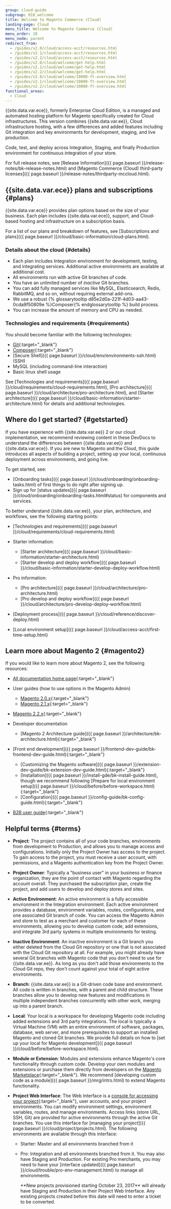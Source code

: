 ```yaml
---
group: cloud-guide
subgroup: 010_welcome
title: Welcome to Magento Commerce (Cloud)
landing-page: Cloud
menu_title: Welcome to Magento Commerce (Cloud)
menu_order: 10
menu_node: parent
redirect_from:
  - /guides/v2.0/cloud/access-acct/resources.html
  - /guides/v2.1/cloud/access-acct/resources.html
  - /guides/v2.2/cloud/access-acct/resources.html
  - /guides/v2.0/cloud/welcome/get-help.html
  - /guides/v2.1/cloud/welcome/get-help.html
  - /guides/v2.2/cloud/welcome/get-help.html
  - /guides/v2.0/cloud/welcome/10000-ft-overview.html
  - /guides/v2.1/cloud/welcome/10000-ft-overview.html
  - /guides/v2.2/cloud/welcome/10000-ft-overview.html
functional_areas:
  - Cloud
---
```


{{site.data.var.ece}}, formerly Enterprise Cloud Edition, is a managed and automated hosting platform for Magento specifically created for Cloud infrastructures. This version combines {{site.data.var.ee}}, Cloud infrastructure hosting, with a few differences and added features including Git integration and key environments for development, staging, and live production.

Code, test, and deploy across Integration, Staging, and finally Production environment for continuous integration of your store.

For full release notes, see [Release Information]({{ page.baseurl }}/release-notes/bk-release-notes.html) and [Magento Commerce (Cloud) third-party licenses]({{ page.baseurl }}/release-notes/thirdparty-mccloud.html).

## {{site.data.var.ece}} plans and subscriptions {#plans}
{{site.data.var.ece}} provides plan options based on the size of your business. Each plan includes {{site.data.var.ece}}, support, and Cloud-based hosting and infrastructure on a subscription basis.

For a list of our plans and breakdown of features, see [Subscriptions and plans]({{ page.baseurl }}/cloud/basic-information/cloud-plans.html).

### Details about the cloud {#details}

* Each plan includes Integration environment for development, testing, and integrating services. Additional active environments are available at additional cost.
* All environments run with active Git branches of code.
* You have an unlimited number of *inactive* Git branches.
* You can add fully managed services like MySQL, Elasticsearch, Redis, RabbitMQ, and so on, without requiring external add-ons.
* We use a robust {% glossarytooltip d85e2d0a-221f-4d03-aa43-0cda9f50809e %}Composer{% endglossarytooltip %} build process.
* You can increase the amount of memory and CPU as needed.

### Technologies and requirements {#requirements}

You should become familiar with the following technologies:

* [Git](https://git-scm.com/docs/user-manual.html){:target="_blank"}
*	[Composer](https://getcomposer.org/doc){:target="_blank"}
*	[Secure Shell]({{ page.baseurl }}/cloud/env/environments-ssh.html) (SSH)
* MySQL (including command-line interaction)
* Basic linux shell usage

See [Technologies and requirements]({{ page.baseurl }}/cloud/requirements/cloud-requirements.html), [Pro architecture]({{ page.baseurl }}/cloud/architecture/pro-architecture.html), and [Starter architecture]({{ page.baseurl }}/cloud/basic-information/starter-architecture.html) for details and additional technologies.

## Where do I get started? {#getstarted}

If you have experience with {{site.data.var.ee}} 2 or our cloud implementation, we recommend reviewing content in these DevDocs to understand the differences between {{site.data.var.ee}} and {{site.data.var.ece}}. If you are new to Magento and the Cloud, this guide introduces all aspects of building a project, setting up your local, continuous deployment across environments, and going live.

To get started, see:

* [Onboarding tasks]({{ page.baseurl }}/cloud/onboarding/onboarding-tasks.html) of first things to do right after signing up.
* Sign up for [status updates]({{ page.baseurl }}/cloud/onboarding/onboarding-tasks.html#status) for components and services.

To better understand {{site.data.var.ee}}, your plan, architecture, and workflows, see the following starting points:

*	[Technologies and requirements]({{ page.baseurl }}/cloud/requirements/cloud-requirements.html)
*	Starter information:

	* [Starter architecture]({{ page.baseurl }}/cloud/basic-information/starter-architecture.html)
	*	[Starter develop and deploy workflow]({{ page.baseurl }}/cloud/basic-information/starter-develop-deploy-workflow.html)
*	Pro information:

	* [Pro architecture]({{ page.baseurl }}/cloud/architecture/pro-architecture.html)
	*	[Pro develop and deploy workflow]({{ page.baseurl }}/cloud/architecture/pro-develop-deploy-workflow.html)
*	[Deployment process]({{ page.baseurl }}/cloud/reference/discover-deploy.html)
* [Local environment setup]({{ page.baseurl }}/cloud/access-acct/first-time-setup.html)

## Learn more about Magento 2 {#magento2}

If you would like to learn more about Magento 2, see the following resources:

*	[All documentation home page](https://magento.com/resources/technical){:target="_blank"}
*	User guides (how to use options in the Magento Admin)

	*	[Magento 2.0.x](http://docs.magento.com/m2/2.0/ee/user_guide/getting-started.html){:target="_blank"}
	*	[Magento 2.1.x](http://docs.magento.com/m2/2.1/ee/user_guide/getting-started.html){:target="_blank"}
  *	[Magento 2.2.x](http://docs.magento.com/m2/ee/user_guide/getting-started.html){:target="_blank"}
*	Developer documentation

	*	[Magento 2 Architecture guide]({{ page.baseurl }}/architecture/bk-architecture.html){:target="_blank"}
  *	[Front end development]({{ page.baseurl }}/frontend-dev-guide/bk-frontend-dev-guide.html){:target="_blank"}
	*	[Customizing the Magento software]({{ page.baseurl }}/extension-dev-guide/bk-extension-dev-guide.html){:target="_blank"}
	*	[Installation]({{ page.baseurl }}/install-gde/bk-install-guide.html), though we recommend following [Prepare for local environment setup]({{ page.baseurl }}/cloud/before/before-workspace.html){:target="_blank"}
	*	[Configuration]({{ page.baseurl }}/config-guide/bk-config-guide.html){:target="_blank"}
  *	[B2B user guide](http://docs.magento.com/m2/b2b/user_guide/getting-started.html){:target="_blank"}

## Helpful terms {#terms}

* **Project**: The project contains all of your code branches, environments from development to Production, and allows you to manage access and configurations. Initially only the Project Owner has access to the project. To gain access to the project, you must receive a user account, with permissions, and a Magento authentication key from the Project Owner.
* **Project Owner**: Typically a "business user" in your business or finance organization, they are the point of contact with Magento regarding the account overall. They purchased the subscription plan, create the project, and add users to develop and deploy stores and sites.
* **Active Environment**: An active environment is a fully accessible environment in the Integration environment. Each active environment provides a database, environment variables, routes, configurations, and one associated Git branch of code. You can access the Magento Admin and store to test as a merchant and customer for each of these environments, allowing you to develop custom code, add extensions, and integrate 3rd party systems in multiple environments for testing.
* **Inactive Environment**: An inactive environment is a Git branch you either deleted from the Cloud Git repository or one that is not associated with the Cloud Git repository at all. For example, you might already have several Git branches with Magento code that you don't need to use for {{site.data.var.ee}}. As long as you don't add those environments to the Cloud Git repo, they don't count against your total of eight active environments.
* **Branch**: {{site.data.var.ee}} is a Git-driven code base and environment. All code is written in branches, with a parent and child structure. These branches allow you to develop new features and modifications in multiple independent branches concurrently with other work, merging up into a parent branch.
* **Local**: Your local is a workspace for developing Magento code including added extensions and 3rd party integrations. The local is typically a Virtual Machine (VM) with an entire environment of software, packages, database, web server, and more prerequisites to support an installed Magento and cloned Git branches. We provide full details on how to [set up your local for Magento development]({{ page.baseurl }}/cloud/before/before-workspace.html).
* **Module or Extension**: Modules and extensions enhance Magento's core functionality through custom code. Develop your own modules and extensions or purchase them directly from developers on the [Magento Marketplace](https://marketplace.magento.com/){:target="_blank"}. We recommend [developing custom code as a module]({{ page.baseurl }}/mrg/intro.html) to extend Magento functionality.
* **Project Web Interface**: The Web Interface is a [console for accessing your project](https://accounts.magento.cloud){:target="_blank"}, user accounts, and your project environments. You can modify environment settings, environment variables, routes, and manage environments. Access links (store URL, SSH, Git) are provided for active environments through the active Git branches. You use this interface for [managing your project]({{ page.baseurl }}/cloud/project/projects.html). The following environments are available through this interface:

  * Starter: Master and all environments branched from it
  * Pro: Integration and all environments branched from it. You may also have Staging and Production. For existing Pro merchants, you may need to have your [interface updated]({{ page.baseurl }}/cloud/trouble/pro-env-management.html) to manage all environments.

    <div class="bs-callout bs-callout-info" id="info" markdown="1">
    **New projects provisioned starting October 23, 2017** will already have Staging and Production in their Project Web Interface. Any existing projects created before this date will need to enter a ticket to be converted.
    </div>
